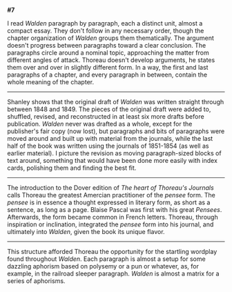 **#7**

I read *Walden* paragraph by paragraph, each a distinct unit, almost a compact essay. They don't follow in any necessary order, though the chapter organization of *Walden* groups them thematically. The argument doesn't progress between paragraphs toward a clear conclusion. The paragraphs circle around a nominal topic, approaching the matter from different angles of attack. Thoreau doesn't develop arguments, he states them over and over in slightly different form. In a way, the first and last paragraphs of a chapter, and every paragraph in between, contain the whole meaning of the chapter.

_ _ _

Shanley shows that the original draft of *Walden* was written straight through between 1848 and 1849. The pieces of the original draft were added to, shuffled, revised, and reconstructed in at least six more drafts before publication. *Walden* never was drafted as a whole, except for the publisher's fair copy (now lost), but paragraphs and bits of paragraphs were moved around and built up with material from the journals, while the last half of the book was written using the journals of 1851-1854 (as well as earlier material). I picture the revision as moving paragraph-sized blocks of text around, something that would have been done more easily with index cards, polishing them and finding the best fit.

- - -

The introduction to the Dover edition of _The heart of Thoreau's Journals_ calls Thoreau the greatest Amercian practitioner of the _pensee_ form. The _pensee_ is in essence a thought expressed in literary form, as short as a sentence, as long as a page. Blaise Pascal was first with his great _Pensees_. Afterwards, the form became common in French letters. Thoreau, through inspiration or inclination, integrated the _pensee_ form into his journal, and ultimately into _Walden_, given the book its unique flavor.

- - - 

This structure afforded Thoreau the opportunity for the startling wordplay found throughout _Walden_. Each paragraph is almost a setup for some dazzling aphorism based on polysemy or a pun or whatever, as, for example, in the railroad sleeper paragraph. _Walden_ is almost a matrix for a series of aphorisms.





